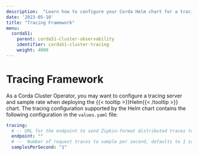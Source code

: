 ```yaml
---
description:  "Learn how to configure your Corda Helm chart for a tracing server and sample rate. "
date: '2023-05-10'
title: "Tracing Framework"
menu:
  corda51:
    parent: corda51-cluster-observability
    identifier: corda51-cluster-tracing
    weight: 4000
---
```


# Tracing Framework

As a Corda Cluster Operator, you may want to configure a tracing server and sample rate when deploying the {{< tooltip >}}Helm{{< /tooltip >}} chart.
The tracing configuration supported by the Helm chart contains the following configuration in the `values.yaml` file:

```yaml
tracing:
  # -- URL for the endpoint to send Zipkin-format distributed traces to for example http://tempo:9411
  endpoint: ""
  # --  Number of request traces to sample per second, defaults to 1 sample per second. Set to 'unlimited' to record all traces, but in this case the amount of tracing data produced can be quite vast.
  samplesPerSecond: "1"
```
